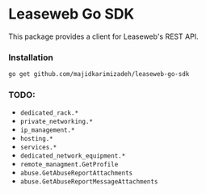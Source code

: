 # Leaseweb Go SDK

This package provides a client for Leaseweb's REST API.

### Installation

```bash
go get github.com/majidkarimizadeh/leaseweb-go-sdk
```

### TODO:
- `dedicated_rack.*`
- `private_networking.*`
- `ip_management.*`
- `hosting.*`
- `services.*`
- `dedicated_network_equipment.*`
- `remote_managment.GetProfile`
- `abuse.GetAbuseReportAttachments`
- `abuse.GetAbuseReportMessageAttachments`
